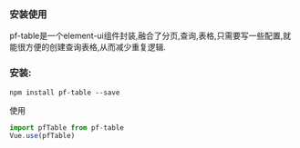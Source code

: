 ### 安装使用
pf-table是一个element-ui组件封装,融合了分页,查询,表格,只需要写一些配置,就能很方便的创建查询表格,从而减少重复逻辑.

### 安装:
```
npm install pf-table --save
```
使用
```js
import pfTable from pf-table
Vue.use(pfTable)
```
